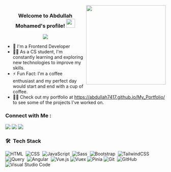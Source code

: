 
<img width="250" align="right" src="https://c.tenor.com/_DOBjnGspYAAAAAM/code-coding.gif">

<h3 align="center">
  Welcome to Abdullah Mohamed's profile!
  <img src="https://media.giphy.com/media/hvRJCLFzcasrR4ia7z/giphy.gif" width="28">
</h3>

<!-- Typing SVG by DenverCoder1 - https://github.com/DenverCoder1/readme-typing-svg -->
<p align="center">
  <a href="https://github.com/DenverCoder1/readme-typing-svg"><img src="https://readme-typing-svg.herokuapp.com/?lines=FrontEnd%20web%20developer;Always%20learning%20new%20things&font=Fira%20Code&center=true&width=440&height=45&color=f75c7e&vCenter=true&size=22"></a>
</p> 

- 🏢 I'm a Frontend Developer
- 👨‍💻 As a CS student, I'm constantly learning and exploring new technologies to improve my skills.
- ⚡ Fun Fact: I'm a coffee enthusiast and my perfect day would start and end with a cup of coffee.
- 👨‍💻 Check out my portfolio at https://abdullah7417.github.io/My_Portfolio/ to see some of the projects I've worked on.


### Connect with Me :

<a href="[https://www.linkedin.com/in/abdullah-mohammed74/](https://www.linkedin.com/in/abdullah-mohamed74/)](https://www.linkedin.com/in/abdullah-mohamed74/)](https://www.linkedin.com/in/abdullah-mohamed74/)" target="_blank"><img src="https://img.shields.io/badge/-Abdullah%20Mohamed-0077B5?style=for-the-badge&logo=Linkedin&logoColor=white"/></a>
<a href="https://t.me/abdullah7422" target="_blank"><img src="https://img.shields.io/badge/-Abdullah%20Mohamed-0077B5?style=for-the-badge&logo=Telegram&logoColor=white"/></a>
<a href="https://web.facebook.com/abdullah7422" target="_blank"><img src="https://img.shields.io/badge/-Abdullah%20Mohamed-0077B5?style=for-the-badge&logo=Facebook&logoColor=white"/></a>



### 🛠 &nbsp;Tech Stack
![HTML](https://img.shields.io/badge/-HTML-05122A?style=flat&logo=HTML5)&nbsp;
![CSS](https://img.shields.io/badge/-CSS-05122A?style=flat&logo=CSS3&logoColor=1572B6)&nbsp;
![JavaScript](https://img.shields.io/badge/-JavaScript-05122A?style=flat&logo=javascript)&nbsp;
![Sass](https://img.shields.io/badge/-Sass-05122A?style=flat&logo=sass)&nbsp;
![Bootstrap](https://img.shields.io/badge/-Bootstrap-05122A?style=flat&logo=bootstrap&logoColor=563D7C)&nbsp;
![TailwindCSS](https://img.shields.io/badge/-TailwindCSS-05122A?style=flat&logo=tailwindcss)&nbsp;
![jQuery](https://img.shields.io/badge/-jQuery-05122A?style=flat&logo=jquery)&nbsp;
![Angular](https://img.shields.io/badge/-Angular-05122A?style=flat&logo=angular)&nbsp;
![Vue.js](https://img.shields.io/badge/-Vue.js-05122A?style=flat&logo=vue.js&logoColor=4FC08D)
![Vuex](https://img.shields.io/badge/-Vuex-05122A?style=flat&logo=vuex&logoColor=4EAA79)
![Pinia](https://img.shields.io/badge/-Pinia-05122A?style=flat&logo=pinia&logoColor=F7DF1E)
![Git](https://img.shields.io/badge/-Git-05122A?style=flat&logo=git)&nbsp;
![GitHub](https://img.shields.io/badge/-GitHub-05122A?style=flat&logo=github)&nbsp;
![Visual Studio Code](https://img.shields.io/badge/-Visual%20Studio%20Code-05122A?style=flat&logo=visual-studio-code&logoColor=007ACC)&nbsp;






